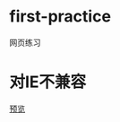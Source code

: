 # first-practice
网页练习 <h1>对IE不兼容</h1>
<a href="http://htmlpreview.github.io/?https://github.com/z1016419598/first-practice/blob/master/index.html">预览</a>
